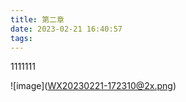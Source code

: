 ```yaml
---
title: 第二章
date: 2023-02-21 16:40:57
tags:
---
```

1111111

![image]([WX20230221-172310@2x.png](https://github.com/CSnotme/source/blob/main/_posts/2023-02-21-%E7%AC%AC%E4%BA%8C%E7%AB%A0/WX20230221-172310%402x.png "WX20230221-172310@2x.png"))

